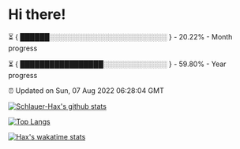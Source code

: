 # Hi there!

⏳ { ██████░░░░░░░░░░░░░░░░░░░░░░░░ } - 20.22% - Month progress

⏳ { █████████████████░░░░░░░░░░░░░ } - 59.80% - Year progress

⏰ Updated on Sun, 07 Aug 2022 06:28:04 GMT


[![Schlauer-Hax's github stats](https://github-readme-stats.vercel.app/api?username=Schlauer-Hax&show_icons=true&theme=dark&count_private=true)](https://github.com/Schlauer-Hax)


[![Top Langs](https://github-readme-stats.vercel.app/api/top-langs/?username=Schlauer-Hax&layout=compact&theme=dark)](https://github.com/Schlauer-Hax?tab=repositories)


[![Hax's wakatime stats](https://github-readme-stats.vercel.app/api/wakatime?username=Hax&theme=dark)](https://wakatime.com/@Hax)

